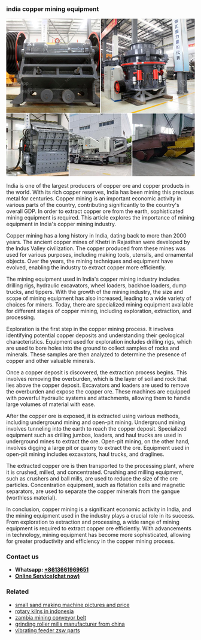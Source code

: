 <h3>india copper mining equipment</h3><img src='1704951880.jpg' alt=''><p>India is one of the largest producers of copper ore and copper products in the world. With its rich copper reserves, India has been mining this precious metal for centuries. Copper mining is an important economic activity in various parts of the country, contributing significantly to the country's overall GDP. In order to extract copper ore from the earth, sophisticated mining equipment is required. This article explores the importance of mining equipment in India's copper mining industry.</p><p>Copper mining has a long history in India, dating back to more than 2000 years. The ancient copper mines of Khetri in Rajasthan were developed by the Indus Valley civilization. The copper produced from these mines was used for various purposes, including making tools, utensils, and ornamental objects. Over the years, the mining techniques and equipment have evolved, enabling the industry to extract copper more efficiently.</p><p>The mining equipment used in India's copper mining industry includes drilling rigs, hydraulic excavators, wheel loaders, backhoe loaders, dump trucks, and tippers. With the growth of the mining industry, the size and scope of mining equipment has also increased, leading to a wide variety of choices for miners. Today, there are specialized mining equipment available for different stages of copper mining, including exploration, extraction, and processing.</p><p>Exploration is the first step in the copper mining process. It involves identifying potential copper deposits and understanding their geological characteristics. Equipment used for exploration includes drilling rigs, which are used to bore holes into the ground to collect samples of rocks and minerals. These samples are then analyzed to determine the presence of copper and other valuable minerals.</p><p>Once a copper deposit is discovered, the extraction process begins. This involves removing the overburden, which is the layer of soil and rock that lies above the copper deposit. Excavators and loaders are used to remove the overburden and expose the copper ore. These machines are equipped with powerful hydraulic systems and attachments, allowing them to handle large volumes of material with ease.</p><p>After the copper ore is exposed, it is extracted using various methods, including underground mining and open-pit mining. Underground mining involves tunneling into the earth to reach the copper deposit. Specialized equipment such as drilling jumbos, loaders, and haul trucks are used in underground mines to extract the ore. Open-pit mining, on the other hand, involves digging a large pit or quarry to extract the ore. Equipment used in open-pit mining includes excavators, haul trucks, and draglines.</p><p>The extracted copper ore is then transported to the processing plant, where it is crushed, milled, and concentrated. Crushing and milling equipment, such as crushers and ball mills, are used to reduce the size of the ore particles. Concentration equipment, such as flotation cells and magnetic separators, are used to separate the copper minerals from the gangue (worthless material).</p><p>In conclusion, copper mining is a significant economic activity in India, and the mining equipment used in the industry plays a crucial role in its success. From exploration to extraction and processing, a wide range of mining equipment is required to extract copper ore efficiently. With advancements in technology, mining equipment has become more sophisticated, allowing for greater productivity and efficiency in the copper mining process.</p><h3>Contact us</h3><ul><li><strong>Whatsapp:&nbsp;<a href="https://wa.me/8613661969651">+8613661969651</a></strong></li><li><a href="https://swt.shibang-china.com/?git&amp;zhl&amp;india copper mining equipment"><strong>Online Service(chat now)</strong></a></li></ul><h3>Related</h3><ul><li><a href='small sand making machine pictures and price.md'>small sand making machine pictures and price</a></li><li><a href='rotary kilns in indonesia.md'>rotary kilns in indonesia</a></li><li><a href='zambia mining conveyor belt.md'>zambia mining conveyor belt</a></li><li><a href='grinding roller mills manufacturer from china.md'>grinding roller mills manufacturer from china</a></li><li><a href='vibrating feeder zsw parts.md'>vibrating feeder zsw parts</a></li></ul>